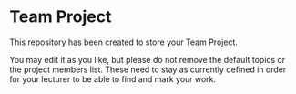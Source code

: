# Team Project

This repository has been created to store your Team Project.

You may edit it as you like, but please do not remove the default topics or the project members list. These need to stay
as currently defined in order for your lecturer to be able to find and mark your work.
